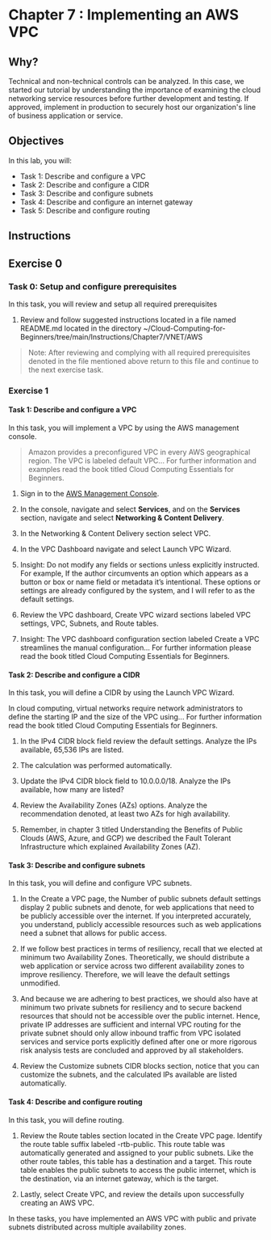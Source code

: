 # Chapter 7 : Implementing an AWS VPC


## Why?

Technical and non-technical controls can be analyzed. In this case, we started our tutorial by understanding the importance of examining the cloud networking service resources before further development and testing. If approved, implement in production to securely host our organization's line of business application or service.

## Objectives

In this lab, you will:

+ Task 1: Describe and configure a VPC
+ Task 2: Describe and configure a CIDR
+ Task 3: Describe and configure subnets
+ Task 4: Describe and configure an internet gateway
+ Task 5: Describe and configure routing


## Instructions

## Exercise 0

### Task 0: Setup and configure prerequisites

In this task, you will review and setup all required prerequisites

1. Review and follow suggested instructions located in a file named README.md located in the directory ~/Cloud-Computing-for-Beginners/tree/main/Instructions/Chapter7/VNET/AWS

> Note: After reviewing and complying with all required prerequisites denoted in the file mentioned above return to this file and continue to the next exercise task.

### Exercise 1
#### Task 1: Describe and configure a VPC
In this task, you will implement a VPC by using the AWS management console.

> Amazon provides a preconfigured VPC in every AWS geographical region. The VPC is labeled default VPC... For further information and examples read the book titled Cloud Computing Essentials for Beginners.

1. Sign in to the [AWS Management Console](https://console.aws.amazon.com/console/).

1. In the console, navigate and select **Services**, and on the **Services** section, navigate and select **Networking & Content Delivery**.

1.  In the Networking & Content Delivery section select VPC.

1.	In the VPC Dashboard navigate and select Launch VPC Wizard.

1.	Insight: Do not modify any fields or sections unless explicitly instructed. For example, If the author circumvents an option which appears  as a button or box or name field or metadata it’s intentional. These options or settings are already configured by the system, and I will refer to as the default settings.

1.	Review the VPC dashboard, Create VPC wizard sections labeled VPC settings, VPC, Subnets, and Route tables.

1.  Insight: The VPC dashboard configuration section labeled Create a VPC streamlines the manual configuration... For further information please read the book titled Cloud Computing Essentials for Beginners.

#### Task 2: Describe and configure a CIDR
In this task, you will define a CIDR by using the Launch VPC Wizard.

In cloud computing, virtual networks require network administrators to define the starting IP and the size of the VPC using... For further information read the book titled Cloud Computing Essentials for Beginners.

1.	In the IPv4 CIDR block field review the default settings. Analyze the IPs available, 65,536 IPs are listed.

1.	The calculation was performed automatically.

1.	Update the IPv4 CIDR block field to 10.0.0.0/18. Analyze the IPs available, how many are listed?

1.	Review the Availability Zones (AZs) options. Analyze the recommendation denoted, at least two AZs for high availability.

1.	Remember, in chapter 3 titled Understanding the Benefits of Public Clouds (AWS, Azure, and GCP) we described the Fault Tolerant Infrastructure which explained Availability Zones (AZ).

#### Task 3: Describe and configure subnets
In this task, you will define and configure VPC subnets.

1.	In the Create a VPC page, the Number of public subnets default settings display 2 public subnets and denote, for web applications that need to be publicly accessible over the internet. If you interpreted accurately, you understand, publicly accessible resources such as web applications need a subnet that allows for public access.

1.	If we follow best practices in terms of resiliency, recall that we elected at minimum two Availability Zones. Theoretically, we should distribute a web application or service across two different availability zones to improve resiliency. Therefore, we will leave the default settings unmodified.

1.	And because we are adhering to best practices, we should also have at minimum two private subnets for resiliency and to secure backend resources that should not be accessible over the public internet. Hence, private IP addresses are sufficient and internal VPC routing for the private subnet should only allow inbound traffic from VPC isolated services and service ports explicitly defined after one or more rigorous risk analysis tests are concluded and approved by all stakeholders.

1.	Review the Customize subnets CIDR blocks section, notice that you can customize the subnets, and the calculated IPs available are listed automatically.

#### Task 4: Describe and configure routing
In this task, you will define routing.

1.	Review the Route tables section located in the Create VPC page. Identify the route table suffix labeled <place holder>-rtb-public. This route table was automatically generated and assigned to your public subnets. Like the other route tables, this table has a destination and a target. This route table enables the public subnets to access the public internet, which is the destination, via an internet gateway, which is the target.

1.	Lastly, select Create VPC, and review the details upon successfully creating an AWS VPC.

In these tasks, you have implemented an AWS VPC with public and private subnets distributed across multiple availability zones.
